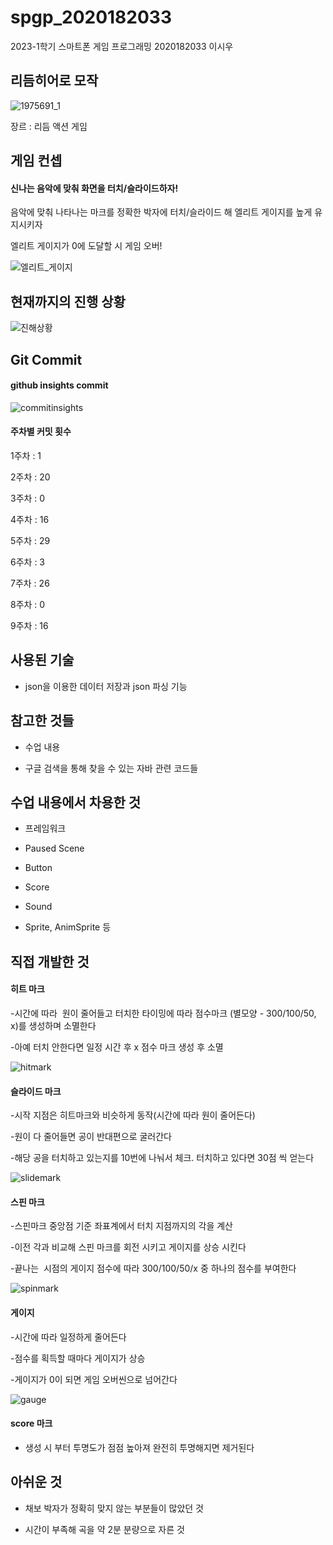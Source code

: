 # spgp_2020182033
2023-1학기 스마트폰 게임 프로그래밍
2020182033 이시우

## **리듬히어로 모작**

![1975691_1](https://user-images.githubusercontent.com/84753357/229353407-0cff67f6-66df-4116-a780-f95bab9c049d.png)

장르 : 리듬 액션 게임

## 게임 컨셉

#### 신나는 음악에 맞춰 화면을 터치/슬라이드하자!
음악에 맞춰 나타나는 마크를 정확한 박자에 터치/슬라이드 해 엘리트 게이지를 높게 유지시키자

엘리트 게이지가 0에 도달할 시 게임 오버!


![엘리트_게이지](https://user-images.githubusercontent.com/84753357/229353783-f21cf047-e8f8-4ac8-bd21-34c64a3e91ad.png)

## 현재까지의 진행 상황
![진해상황](https://github.com/Leesiw/spgp_2020182033/assets/84753357/2f8bf521-46b0-476c-bc29-b9bc4e0b8bb8)


## Git Commit
#### github insights commit
![commitinsights](https://github.com/Leesiw/spgp_2020182033/assets/84753357/b1b677de-cf30-4c43-af9c-cc74ad249231)



#### 주차별 커밋 횟수

1주차 : 1

2주차 : 20

3주차 : 0

4주차 : 16

5주차 : 29

6주차 : 3

7주차 : 26

8주차 : 0

9주차 : 16

## 사용된 기술
- json을 이용한 데이터 저장과 json 파싱 기능


## 참고한 것들
- 수업 내용 

- 구글 검색을 통해 찾을 수 있는 자바 관련 코드들


## 수업 내용에서 차용한 것
- 프레임워크

- Paused Scene

- Button

- Score

- Sound

- Sprite, AnimSprite 등


## 직접 개발한 것

#### 히트 마크
-시간에 따라  원이 줄어들고 터치한 타이밍에 따라 점수마크 (별모양 - 300/100/50, x)를 생성하며 소멸한다

-아예 터치 안한다면 일정 시간 후 x 점수 마크 생성 후 소멸

![hitmark](https://user-images.githubusercontent.com/84753357/236692741-9d596c5d-d49e-4699-bde8-7f41d1704bde.gif)


#### 슬라이드 마크
-시작 지점은 히트마크와 비슷하게 동작(시간에 따라 원이 줄어든다)

-원이 다 줄어들면 공이 반대편으로 굴러간다

-해당 공을 터치하고 있는지를 10번에 나눠서 체크. 터치하고 있다면 30점 씩 얻는다

![slidemark](https://user-images.githubusercontent.com/84753357/236692786-10612104-8f84-47b7-9f43-dd4d8d0dcf39.gif)


#### 스핀 마크
-스핀마크 중앙점 기준 좌표계에서 터치 지점까지의 각을 계산

-이전 각과 비교해 스핀 마크를 회전 시키고 게이지를 상승 시킨다

-끝나는  시점의 게이지 점수에 따라 300/100/50/x 중 하나의 점수를 부여한다

![spinmark](https://user-images.githubusercontent.com/84753357/236692840-54634fd3-a6e9-42a9-a2ca-e2eb76829ca3.gif)


#### 게이지

-시간에 따라 일정하게 줄어든다

-점수를 획득할 때마다 게이지가 상승

-게이지가 0이 되면 게임 오버씬으로 넘어간다

![gauge](https://user-images.githubusercontent.com/84753357/236692975-51789928-8441-464b-b85b-9da4a2cc6093.gif)

#### score 마크

- 생성 시 부터 투명도가 점점 높아져 완전히 투명해지면 제거된다


## 아쉬운 것
- 채보 박자가 정확히 맞지 않는 부분들이 많았던 것

- 시간이 부족해 곡을 약 2분 분량으로 자른 것
